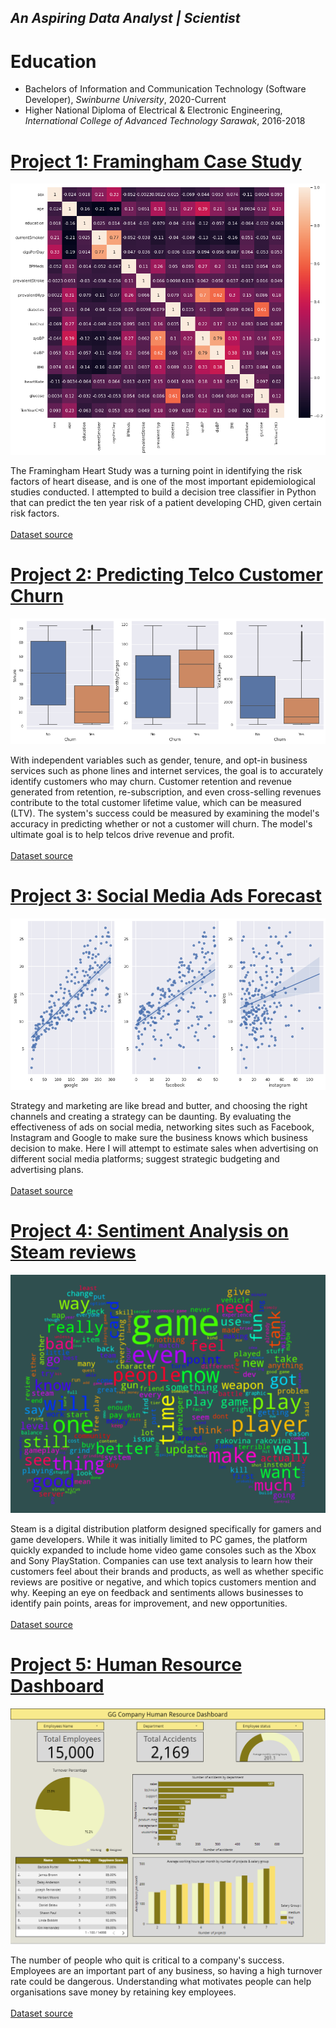 ## *An Aspiring Data Analyst | Scientist*

# Education
* Bachelors of Information and Communication Technology (Software Developer), *Swinburne University*, 2020-Current
* Higher National Diploma of Electrical & Electronic Engineering, *International College of Advanced Technology Sarawak*, 2016-2018

# [Project 1: Framingham Case Study](https://colab.research.google.com/drive/1vld9f8b6oj8PJ8KpK6MftD2noC2AG9q9?usp=sharing#scrollTo=H7AENigly2Ir)
![Corelation for 10 year risks of CHD](https://github.com/Areif-Ben/Portfolio/blob/master/heatmap_framingham.png?raw=true)
<br>

The Framingham Heart Study was a turning point in identifying the risk factors of heart disease, and is one of the most important epidemiological studies conducted.
I attempted to build a decision tree classifier in Python that can predict the ten year risk of a patient developing CHD, given certain risk factors. <br> <br>
[Dataset source](https://www.kaggle.com/datasets/captainozlem/framingham-chd-preprocessed-data)



# [Project 2: Predicting Telco Customer Churn](https://colab.research.google.com/drive/16VFz131h1Fs2BtAbfn6-Om1nFbkMEjhL?usp=sharing#scrollTo=gFnMrOKfE1FB)
![Boxplot for churn count](https://github.com/Areif-Ben/Portfolio/blob/master/telco_churn.png?raw=true)
<br>

With independent variables such as gender, tenure, and opt-in business services such as phone lines and internet services, the goal is to accurately identify customers who may churn. Customer retention and revenue generated from retention, re-subscription, and even cross-selling revenues contribute to the total customer lifetime value, which can be measured (LTV). The system's success could be measured by examining the model's accuracy in predicting whether or not a customer will churn. The model's ultimate goal is to help telcos drive revenue and profit. <br> <br>
[Dataset source](https://www.kaggle.com/datasets/blastchar/telco-customer-churn) 



# [Project 3: Social Media Ads Forecast](https://colab.research.google.com/drive/1CzjJtt_FHxkkiMXfFMuIRaVjJ-5QXqXN?usp=sharing)
![Linear Regression Graph](https://github.com/Areif-Ben/Portfolio/blob/master/social_ads.png?raw=true)
<br>

Strategy and marketing are like bread and butter, and choosing the right channels and creating a strategy can be daunting. By evaluating the effectiveness of ads on social media, networking sites such as Facebook, Instagram and Google to make sure the business knows which business decision to make. Here I will attempt to estimate sales when advertising on different social media platforms; suggest strategic budgeting and advertising plans.
<br> <br>
[Dataset source](https://github.com/theleadio/datascience_demo/blob/master/social_ads.csv)


# [Project 4: Sentiment Analysis on Steam reviews](https://colab.research.google.com/drive/1CzjJtt_FHxkkiMXfFMuIRaVjJ-5QXqXN?usp=sharing)
![Reviews Word Cloud](https://github.com/Areif-Ben/Portfolio/blob/master/steam_reviewsentiment.PNG?raw=true)
<br>

Steam is a digital distribution platform designed specifically for gamers and game developers. While it was initially limited to PC games, the platform quickly expanded to include home video game consoles such as the Xbox and Sony PlayStation. Companies can use text analysis to learn how their customers feel about their brands and products, as well as whether specific reviews are positive or negative, and which topics customers mention and why. Keeping an eye on feedback and sentiments allows businesses to identify pain points, areas for improvement, and new opportunities.
<br> <br>
[Dataset source](https://www.kaggle.com/datasets/arashnic/game-review-dataset)


# [Project 5: Human Resource Dashboard](https://datastudio.google.com/reporting/b637847b-4938-42ed-97d9-e3c3e33bd453)
![HR Dashboard](https://github.com/Areif-Ben/Portfolio/blob/master/hr_dashboard.PNG?raw=true)
<br>

The number of people who quit is critical to a company's success. Employees are an important part of any business, so having a high turnover rate could be dangerous. Understanding what motivates people can help organisations save money by retaining key employees.
<br> <br>
[Dataset source](https://www.kaggle.com/datasets/giripujar/hr-analytics)



